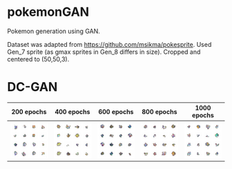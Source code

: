 # pokemonGAN
Pokemon generation using GAN.

Dataset was adapted from https://github.com/msikma/pokesprite. Used Gen_7 sprite (as gmax sprites in Gen_8 differs in size). Cropped and centered to (50,50,3).

# DC-GAN
200 epochs | 400 epochs | 600 epochs | 800 epochs | 1000 epochs
:-------------------------:|:-------------------------:|:-------------------------:|:-------------------------:|:-------------------------:
![](https://github.com/ChuinHongYap/pokemonGAN/blob/main/results/dcgan_ep200.png) | ![](https://github.com/ChuinHongYap/pokemonGAN/blob/main/results/dcgan_ep400.png) | ![](https://github.com/ChuinHongYap/pokemonGAN/blob/main/results/dcgan_ep600.png) | ![](https://github.com/ChuinHongYap/pokemonGAN/blob/main/results/dcgan_ep800.png) | ![](https://github.com/ChuinHongYap/pokemonGAN/blob/main/results/dcgan_ep1000.png)
